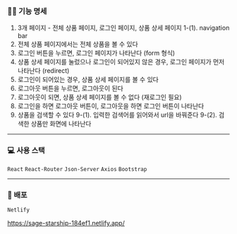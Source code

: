 ### ✍🏻 기능 명세

1. 3개 페이지 - 전체 상품 페이지, 로그인 페이지, 상품 상세 페이지
   1-(1). navigation bar
2. 전체 상품 페이지에서는 전체 상품을 볼 수 있다
3. 로그인 버튼을 누르면, 로그인 페이지가 나타난다 (form 형식)
4. 상품 상세 페이지를 눌렀으나 로그인이 되어있지 않은 경우, 로그인 페이지가 먼저 나타난다 (redirect)
5. 로그인이 되어있는 경우, 상품 상세 페이지를 볼 수 있다
6. 로그아웃 버튼을 누르면, 로그아웃이 된다
7. 로그아웃이 되면, 상품 상세 페이지를 볼 수 없다 (재로그인 필요)
8. 로그인을 하면 로그아웃 버튼이, 로그아웃을 하면 로그인 버튼이 나타난다
9. 상품을 검색할 수 있다
   9-(1). 입력한 검색어를 읽어와서 url을 바꿔준다
   9-(2). 검색한 상품만 화면에 나타난다

---

### 💻 사용 스택

`React` `React-Router` `Json-Server` `Axios` `Bootstrap`

---

### 🎨 배포

`Netlify`

https://sage-starship-184ef1.netlify.app/
